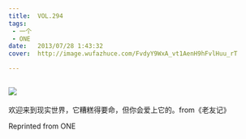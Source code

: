 ```yaml
---
title:	VOL.294
tags:
 - 一个
 - ONE
date:	2013/07/28 1:43:32
cover:	http://image.wufazhuce.com/FvdyY9WxA_vt1AenH9hFvlHuu_rT

---
```

![](http://image.wufazhuce.com/FvdyY9WxA_vt1AenH9hFvlHuu_rT)
---

欢迎来到现实世界，它糟糕得要命，但你会爱上它的。from《老友记》
 
Reprinted from ONE
